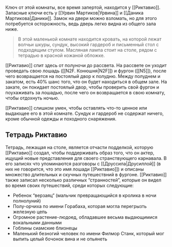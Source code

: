 Ключ от этой комнаты, все время запертой, находится у [[Риктавио]]. Запасные ключи есть у [[Урвин Мартиков|Урвина]] и [[Даника Мартикова|Даники]]. Замок на двери можно взломать, но для этого потребуется осторожность, ведь дверь легко видна из общего зала ниже.

> В этой маленькой комнате находится кровать, на которой лежат волчьи шкуры, сундук, высокий гардероб и письменный стол с подходящим стулом. Масляная лампа стоит на столе, рядом с тетрадью в красной кожаной обложке.

[[Риктавио]] спит здесь от полуночи до рассвета. На рассвете он уходит проведать свою лошадь ([[N2F. Конюшня|N2F]]) и фургон ([[N5]]), после чего возвращается на постоялый двор к полудню. Между полуднем и закатом, есть 40% шанс того, что он будет находиться в общем зале. На закате, он покидает постоялый двор, чтобы проверить свой фургон и поухаживать за лошадью, после чего он возвращается в свою комнату, чтобы отдохнуть ночью.

[[Риктавио]] слишком умен, чтобы оставлять что-то ценное или выдающее его в этой комнате. Сундук и гардероб не содержат ничего, кроме обычной одежды и походного снаряжения.

## Тетрадь Риктавио

Тетрадь, лежащая на столе, является отчасти подделкой, которую [[Риктавио]] создал, чтобы поддерживать образ того, что он актер, ищущий новые представления для своего странствующего карнавала. В его записях что упоминаются разговоры с [[Друссила|Друсиллой]] (в них не говорится, что это имя лошади [[Риктавио]]) и описаны множество длительных и скучных путешествний в фургоне. [[Риктавио]] также записал несколько различных “странностей”, которые он видел во время своих путешествий, среди которых следующие:

- Ребенок “верзаяц” (мальчик превращающийся в кролика в ночи полнолуний)
- Полу-орчиха по имени Горабаха, которая могла перегрызть железную цепь
- Огромное растение-людоед, обладавшее весьма выдающимися вокальными данными
- Гоблины сиамские близнецы
- Маленький безногий человек по имени Филмор Станк, который мог выпить целый бочонок вина и не опьянеть